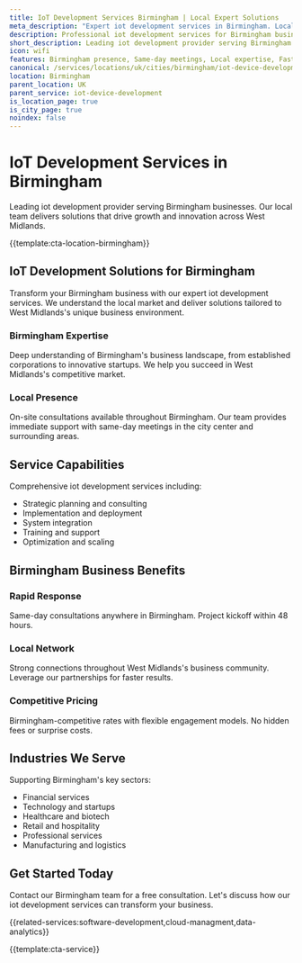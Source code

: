 ```yaml
---
title: IoT Development Services Birmingham | Local Expert Solutions
meta_description: "Expert iot development services in Birmingham. Local team, same-day consultations, proven results. Transform your business today."
description: Professional iot development services for Birmingham businesses
short_description: Leading iot development provider serving Birmingham and West Midlands.
icon: wifi
features: Birmingham presence, Same-day meetings, Local expertise, Fast deployment, Competitive rates, Proven track record
canonical: /services/locations/uk/cities/birmingham/iot-device-development-birmingham.html
location: Birmingham
parent_location: UK
parent_service: iot-device-development
is_location_page: true
is_city_page: true
noindex: false
---
```


# IoT Development Services in Birmingham

Leading iot development provider serving Birmingham businesses. Our local team delivers solutions that drive growth and innovation across West Midlands.

{{template:cta-location-birmingham}}

## IoT Development Solutions for Birmingham

Transform your Birmingham business with our expert iot development services. We understand the local market and deliver solutions tailored to West Midlands's unique business environment.

### Birmingham Expertise

Deep understanding of Birmingham's business landscape, from established corporations to innovative startups. We help you succeed in West Midlands's competitive market.

### Local Presence

On-site consultations available throughout Birmingham. Our team provides immediate support with same-day meetings in the city center and surrounding areas.

## Service Capabilities

Comprehensive iot development services including:
- Strategic planning and consulting
- Implementation and deployment
- System integration
- Training and support
- Optimization and scaling

## Birmingham Business Benefits

### Rapid Response
Same-day consultations anywhere in Birmingham. Project kickoff within 48 hours.

### Local Network
Strong connections throughout West Midlands's business community. Leverage our partnerships for faster results.

### Competitive Pricing
Birmingham-competitive rates with flexible engagement models. No hidden fees or surprise costs.

## Industries We Serve

Supporting Birmingham's key sectors:
- Financial services
- Technology and startups
- Healthcare and biotech
- Retail and hospitality
- Professional services
- Manufacturing and logistics

## Get Started Today

Contact our Birmingham team for a free consultation. Let's discuss how our iot development services can transform your business.

{{related-services:software-development,cloud-managment,data-analytics}}

{{template:cta-service}}
